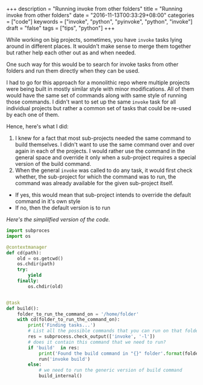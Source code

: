 +++
description = "Running invoke from other folders"
title = "Running invoke from other folders"
date = "2016-11-13T00:33:29+08:00"
categories = ["code"]
keywords = ["invoke", "python", "pyinvoke", "python", "invoke"]
draft = "false"
tags = ["tips", "python"]
+++

While working on big projects, sometimes, you have `invoke` tasks lying around
in different places. It wouldn't make sense to merge them together
but rather help each other out as and when needed.

One such way for this would be to search for invoke tasks from other folders
and run them directly when they can be used.

I had to go for this approach for a monolithic repo where multiple projects
were being built in mostly similar style with minor modifications.
All of them would have the same set of commands along with same style of running those commands.
I didn't want to set up the same `invoke` task for all individual projects but rather
a common set of tasks that could be re-used by each one of them.


Hence, here's what I did:

1. I knew for a fact that most sub-projects needed the same command to build themselves.
I didn't want to use the same command over and over again in each of the projects.
I would rather use the command in the general space and override it only when a sub-project
 requires a special version of the build command.
2. When the general `invoke` was called to do any task, it would first check
whether, the sub-project for which the command was to run, the command was already
available for the given sub-project itself.
  - If yes, this would mean that sub-project intends to
override the default command in it's own style
  - If no, then the default version is to run

_Here's the simplilfied version of the code._

```python
import subproces
import os

@contextmanager
def cd(path):
    old = os.getcwd()
    os.chdir(path)
    try:
        yield
    finally:
        os.chdir(old)


@task
def build():
    folder_to_run_the_command_on = '/home/folder'
    with cd(folder_to_run_the_command_on):
        print('Finding tasks...')
        # List all the possible commands that you can run on that folder
        res = subprocess.check_output(['invoke', '-l'])
        # does it contain this command that we need to run?
        if 'build'  in res:
            print('Found the build command in "{}" folder'.format(folder_to_run_the_command_on)
            run('invoke build')
        else:
            # we need to run the generic version of build command
            build_internal()
```


